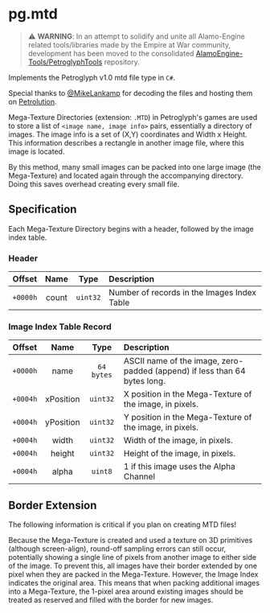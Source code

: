 # pg.mtd

> ⚠️ **WARNING**: In an attempt to solidify and unite all Alamo-Engine related tools/libraries made by the Empire at War community, development has been moved to the consolidated [AlamoEngine-Tools/PetroglyphTools](https://github.com/AlamoEngine-Tools/PetroglyphTools) repository.

Implements the Petroglyph v1.0 mtd file type in `C#`.

Special thanks to [@MikeLankamp](https://github.com/MikeLankamp) for decoding the files and hosting them on [Petrolution](https://modtools.petrolution.net/docs/MtdFileFormat).

Mega-Texture Directories (extension: `.MTD`) in Petroglyph's games are used to store a list of `<image name, image info>` pairs, essentially a directory of images. The image info is a set of (X,Y) coordinates and Width x Height. This information describes a rectangle in another image file, where this image is located.

By this method, many small images can be packed into one large image (the Mega-Texture) and located again through the accompanying directory. Doing this saves overhead creating every small file.

## Specification

Each Mega-Texture Directory begins with a header, followed by the image index table.

### Header

| Offset | Name | Type | Description |
|:------:|:----:|:----:|:------------|
| `+0000h` | count | `uint32` | Number of records in the Images Index Table |

### Image Index Table Record

| Offset | Name | Type | Description |
|:------:|:----:|:----:|:------------|
| `+0000h` | name | `64 bytes` | ASCII name of the image, zero-padded (append) if less than 64 bytes long. |
| `+0004h` | xPosition | `uint32` | X position in the Mega-Texture of the image, in pixels. |
| `+0004h` | yPosition | `uint32` | Y position in the Mega-Texture of the image, in pixels. |
| `+0004h` | width | `uint32` | Width of the image, in pixels. |
| `+0004h` | height | `uint32` | Height of the image, in pixels. |
| `+0004h` | alpha | `uint8` | 1 if this image uses the Alpha Channel |

## Border Extension
The following information is critical if you plan on creating MTD files!

Because the Mega-Texture is created and used a texture on 3D primitives (although screen-align), round-off sampling errors can still occur, potentially showing a single line of pixels from another image to either side of the image.
To prevent this, all images have their border extended by one pixel when they are packed in the Mega-Texture. However, the Image Index indicates the original area. This means that when packing additional images into a Mega-Texture, the 1-pixel area around existing images should be treated as reserved and filled with the border for new images.
